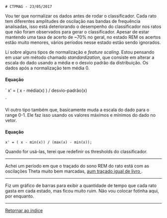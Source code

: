  
 
 
 
    # CTPMAG - 23/05/2017
 
Vou ter que normalizar os dados antes de rodar o classificador. Cada rato tem diferentes amplitudes de oscilação nas bandas de frequência analisadas, isso está deteriorando o desempenho do classificador nos ratos que não foram observados para gerar o classificador. Apesar de estar mantendo uma taxa de acerto de ~70% no geral, no estado REM os acertos estão muito menores, vários períodos nesse estado estão sendo ignorados.
 
Li sobre alguns tipos de normalização e *feature scaling*. Estou pensando em usar um método chamado *standardization*, que consiste em alterar a escala do dado usando a média e o desvio padrão da distribuição. Os dados após a normalização tem média 0.
 
#### Equação
 
`
x' = ( x - média(x) ) / desvio-padrão(x)
 
`
 
Vi outro tipo também que, basicamente muda a escala do dado para o range 0-1. Ele faz isso usando os valores máximos e mínimos do dado no vetor.
 
 
#### Equação
 
`
x' = ( x - min(x)) / (max(x) - min(x));
`
 
Quando for usá-las, terei que redefinir os thresholds do classificador.
 
****
 
Achei um período em que o traçado do sono REM do rato está com as oscilações Theta muito bem marcadas, [ aum traçado igual de livro ](imagens/rem-theta.png "oi").
 
****
 
Fiz um gráfico de barras para exibir a quantidade de tempo que cada rato gasta em cada estado, mas ficou muito ruim. Não vou colocar fotinha aqui, por enquanto.
 
****
 
[Retornar ao índice](https://github.com/vittorfp/Open-Lab-Book/blob/master/README.md "Oi")
 
